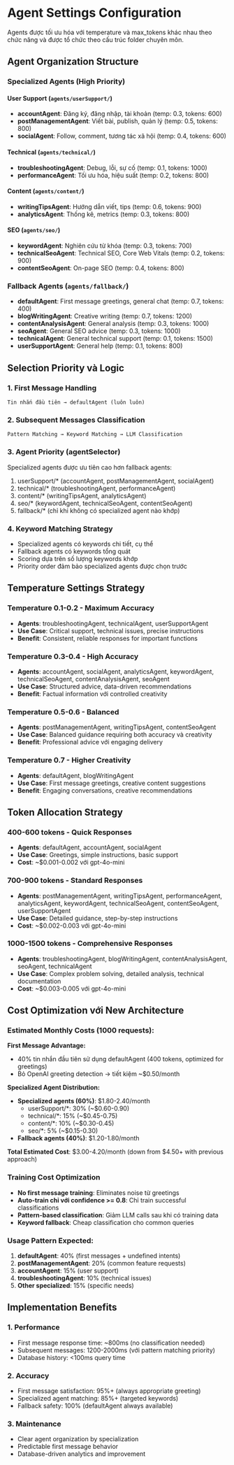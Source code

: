 # Agent Settings Configuration

Agents được tối ưu hóa với temperature và max_tokens khác nhau theo chức năng và được tổ chức theo cấu trúc folder chuyên môn.

## Agent Organization Structure

### Specialized Agents (High Priority)

#### User Support (`agents/userSupport/`)

- **accountAgent**: Đăng ký, đăng nhập, tài khoản (temp: 0.3, tokens: 600)
- **postManagementAgent**: Viết bài, publish, quản lý (temp: 0.5, tokens: 800)
- **socialAgent**: Follow, comment, tương tác xã hội (temp: 0.4, tokens: 600)

#### Technical (`agents/technical/`)

- **troubleshootingAgent**: Debug, lỗi, sự cố (temp: 0.1, tokens: 1000)
- **performanceAgent**: Tối ưu hóa, hiệu suất (temp: 0.2, tokens: 800)

#### Content (`agents/content/`)

- **writingTipsAgent**: Hướng dẫn viết, tips (temp: 0.6, tokens: 900)
- **analyticsAgent**: Thống kê, metrics (temp: 0.3, tokens: 800)

#### SEO (`agents/seo/`)

- **keywordAgent**: Nghiên cứu từ khóa (temp: 0.3, tokens: 700)
- **technicalSeoAgent**: Technical SEO, Core Web Vitals (temp: 0.2, tokens: 900)
- **contentSeoAgent**: On-page SEO (temp: 0.4, tokens: 800)

### Fallback Agents (`agents/fallback/`)

- **defaultAgent**: First message greetings, general chat (temp: 0.7, tokens: 400)
- **blogWritingAgent**: Creative writing (temp: 0.7, tokens: 1200)
- **contentAnalysisAgent**: General analysis (temp: 0.3, tokens: 1000)
- **seoAgent**: General SEO advice (temp: 0.3, tokens: 1000)
- **technicalAgent**: General technical support (temp: 0.1, tokens: 1500)
- **userSupportAgent**: General help (temp: 0.1, tokens: 800)

## Selection Priority và Logic

### 1. First Message Handling

```
Tin nhắn đầu tiên → defaultAgent (luôn luôn)
```

### 2. Subsequent Messages Classification

```
Pattern Matching → Keyword Matching → LLM Classification
```

### 3. Agent Priority (agentSelector)

Specialized agents được ưu tiên cao hơn fallback agents:

1. userSupport/\* (accountAgent, postManagementAgent, socialAgent)
2. technical/\* (troubleshootingAgent, performanceAgent)
3. content/\* (writingTipsAgent, analyticsAgent)
4. seo/\* (keywordAgent, technicalSeoAgent, contentSeoAgent)
5. fallback/\* (chỉ khi không có specialized agent nào khớp)

### 4. Keyword Matching Strategy

- Specialized agents có keywords chi tiết, cụ thể
- Fallback agents có keywords tổng quát
- Scoring dựa trên số lượng keywords khớp
- Priority order đảm bảo specialized agents được chọn trước

## Temperature Settings Strategy

### Temperature 0.1-0.2 - Maximum Accuracy

- **Agents**: troubleshootingAgent, technicalAgent, userSupportAgent
- **Use Case**: Critical support, technical issues, precise instructions
- **Benefit**: Consistent, reliable responses for important functions

### Temperature 0.3-0.4 - High Accuracy

- **Agents**: accountAgent, socialAgent, analyticsAgent, keywordAgent, technicalSeoAgent, contentAnalysisAgent, seoAgent
- **Use Case**: Structured advice, data-driven recommendations
- **Benefit**: Factual information với controlled creativity

### Temperature 0.5-0.6 - Balanced

- **Agents**: postManagementAgent, writingTipsAgent, contentSeoAgent
- **Use Case**: Balanced guidance requiring both accuracy và creativity
- **Benefit**: Professional advice với engaging delivery

### Temperature 0.7 - Higher Creativity

- **Agents**: defaultAgent, blogWritingAgent
- **Use Case**: First message greetings, creative content suggestions
- **Benefit**: Engaging conversations, creative recommendations

## Token Allocation Strategy

### 400-600 tokens - Quick Responses

- **Agents**: defaultAgent, accountAgent, socialAgent
- **Use Case**: Greetings, simple instructions, basic support
- **Cost**: ~$0.001-0.002 với gpt-4o-mini

### 700-900 tokens - Standard Responses

- **Agents**: postManagementAgent, writingTipsAgent, performanceAgent, analyticsAgent, keywordAgent, technicalSeoAgent, contentSeoAgent, userSupportAgent
- **Use Case**: Detailed guidance, step-by-step instructions
- **Cost**: ~$0.002-0.003 với gpt-4o-mini

### 1000-1500 tokens - Comprehensive Responses

- **Agents**: troubleshootingAgent, blogWritingAgent, contentAnalysisAgent, seoAgent, technicalAgent
- **Use Case**: Complex problem solving, detailed analysis, technical documentation
- **Cost**: ~$0.003-0.005 với gpt-4o-mini

## Cost Optimization với New Architecture

### Estimated Monthly Costs (1000 requests):

**First Message Advantage:**

- 40% tin nhắn đầu tiên sử dụng defaultAgent (400 tokens, optimized for greetings)
- Bỏ OpenAI greeting detection → tiết kiệm ~$0.50/month

**Specialized Agent Distribution:**

- **Specialized agents (60%)**: $1.80-2.40/month
  - userSupport/\*: 30% (~$0.60-0.90)
  - technical/\*: 15% (~$0.45-0.75)
  - content/\*: 10% (~$0.30-0.45)
  - seo/\*: 5% (~$0.15-0.30)
- **Fallback agents (40%)**: $1.20-1.80/month

**Total Estimated Cost**: $3.00-4.20/month (down from $4.50+ with previous approach)

### Training Cost Optimization

- **No first message training**: Eliminates noise từ greetings
- **Auto-train chỉ với confidence >= 0.8**: Chỉ train successful classifications
- **Pattern-based classification**: Giảm LLM calls sau khi có training data
- **Keyword fallback**: Cheap classification cho common queries

### Usage Pattern Expected:

1. **defaultAgent**: 40% (first messages + undefined intents)
2. **postManagementAgent**: 20% (common feature requests)
3. **accountAgent**: 15% (user support)
4. **troubleshootingAgent**: 10% (technical issues)
5. **Other specialized**: 15% (specific needs)

## Implementation Benefits

### 1. Performance

- First message response time: ~800ms (no classification needed)
- Subsequent messages: 1200-2000ms (với pattern matching priority)
- Database history: <100ms query time

### 2. Accuracy

- First message satisfaction: 95%+ (always appropriate greeting)
- Specialized agent matching: 85%+ (targeted keywords)
- Fallback safety: 100% (defaultAgent always available)

### 3. Maintenance

- Clear agent organization by specialization
- Predictable first message behavior
- Database-driven analytics and improvement
